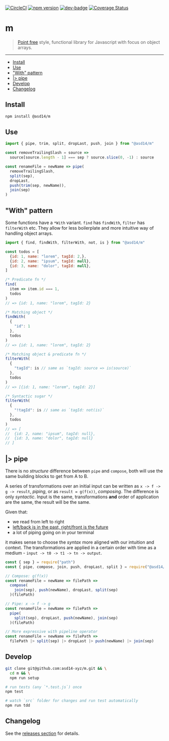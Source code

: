 <!-- markdownlint-disable first-line-h1 line-length -->

[![CircleCI](https://circleci.com/gh/asd-xiv/m.svg?style=svg)](https://circleci.com/gh/asd-xiv/m)
[![npm version](https://badge.fury.io/js/%40asd14%2Fm.svg)](https://badge.fury.io/js/%40asd14%2Fm)
[![dev-badge](https://david-dm.org/asd14-xyz/m.svg)](https://david-dm.org/asd14-xyz/m)
[![Coverage Status](https://coveralls.io/repos/github/asd-xiv/m/badge.svg)](https://coveralls.io/github/asd-xiv/m)

# m

> [Point free](https://en.wikipedia.org/wiki/Tacit_programming) style, functional library for Javascript with focus on object arrays.

---

<!-- vim-markdown-toc GFM -->

* [Install](#install)
* [Use](#use)
* ["With" pattern](#with-pattern)
* [|> pipe](#-pipe)
* [Develop](#develop)
* [Changelog](#changelog)

<!-- vim-markdown-toc -->

## Install

```bash
npm install @asd14/m
```

## Use

```js
import { pipe, trim, split, dropLast, push, join } from "@asd14/m"

const removeTrailingSlash = source =>
  source[source.length - 1] === sep ? source.slice(0, -1) : source

const renameFile = newName => pipe(
  removeTrailingSlash,
  split(sep),
  dropLast,
  push(trim(sep, newName)),
  join(sep)
)
```

## "With" pattern

Some functions have a `*With` variant. `find` has `findWith`, `filter` has `filterWith` etc. They allow for less boilerplate and more intuitive way of handling object arrays.

```js
import { find, findWith, filterWith, not, is } from "@asd14/m"

const todos = [
  {id: 1, name: "lorem", tagId: 2,},
  {id: 2, name: "ipsum", tagId: null},
  {id: 3, name: "dolor", tagId: null},
]
```

```js
/* Predicate fn */
find(
  item => item.id === 1,
  todos
)
// => {id: 1, name: "lorem", tagId: 2}

/* Matching object */
findWith(
  {
    "id": 1
  },
  todos
)
// => {id: 1, name: "lorem", tagId: 2}

/* Matching object & predicate fn */
filterWith(
  {
    "tagId": is // same as `tagId: source => is(source)`
  },
  todos
)
// => [{id: 1, name: "lorem", tagId: 2}]

/* Syntactic sugar */
filterWith(
  {
    "!tagId": is // same as `tagId: not(is)`
  },
  todos
)
// => [
//  {id: 2, name: "ipsum", tagId: null},
//  {id: 3, name: "dolor", tagId: null}
// ]
```

## |> pipe

There is no _structure_ difference between `pipe` and `compose`, both will use the same building blocks to get from A to B.

A series of transformations over an initial input can be written as `x -> f -> g -> result`, _piping_, or as `result = g(f(x))`, _composing_. The difference is only _syntactic_. Input is the same, transformations **and** order of application are the same, the result will be the same.

Given that:

* we read from left to right
* [left/back is in the past, right/front is the future](https://medium.com/@cwodtke/the-intuitive-and-the-unlearnable-cccffd9a762)
* a lot of piping going on in your terminal

it makes sense to choose the _syntax_ more aligned with our intuition and context. The transformations are applied in a certain order with time as a medium - `input -> t0 -> t1 -> tn -> output`.

```js
const { sep } = require("path")
const { pipe, compose, join, push, dropLast, split } = require("@asd14/m")

// Compose: g(f(x))
const renameFile = newName => filePath =>
  compose(
    join(sep), push(newName), dropLast, split(sep)
  )(filePath)

// Pipe: x -> f -> g
const renameFile = newName => filePath =>
  pipe(
    split(sep), dropLast, push(newName), join(sep)
  )(filePath)

// More expressive with pipeline operator
const renameFile = newName => filePath =>
  filePath |> split(sep) |> dropLast |> push(newName) |> join(sep)
```

## Develop

```bash
git clone git@github.com:asd14-xyz/m.git && \
  cd m && \
  npm run setup

# run tests (any `*.test.js`) once
npm test

# watch `src` folder for changes and run test automatically
npm run tdd
```

## Changelog

See the [releases section](https://github.com/asd14-xyz/m/releases) for details.
